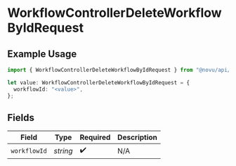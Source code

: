 # WorkflowControllerDeleteWorkflowByIdRequest

## Example Usage

```typescript
import { WorkflowControllerDeleteWorkflowByIdRequest } from "@novu/api/models/operations";

let value: WorkflowControllerDeleteWorkflowByIdRequest = {
  workflowId: "<value>",
};
```

## Fields

| Field              | Type               | Required           | Description        |
| ------------------ | ------------------ | ------------------ | ------------------ |
| `workflowId`       | *string*           | :heavy_check_mark: | N/A                |
